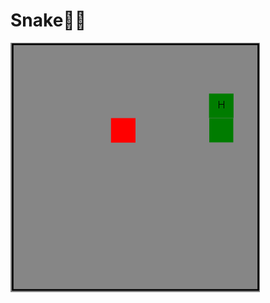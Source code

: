 # Snake🐍🐍
![Snake_Demo](https://github.com/Tomi-1997/CS-2ndYear/blob/main/Snake/java/snake_demo_shrinking.gif)
